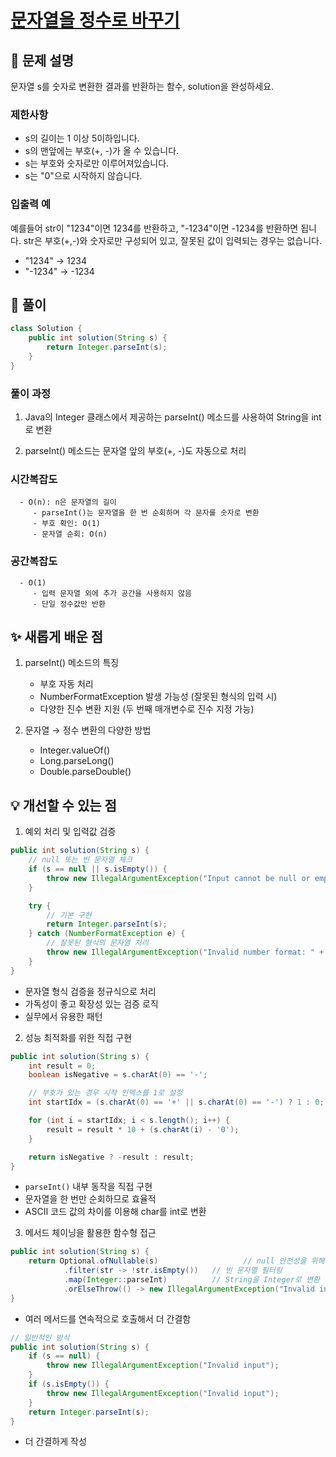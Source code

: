 # [문자열을 정수로 바꾸기](https://school.programmers.co.kr/learn/courses/30/lessons/12925)

## 📌 문제 설명
문자열 s를 숫자로 변환한 결과를 반환하는 함수, solution을 완성하세요.

### 제한사항

- s의 길이는 1 이상 5이하입니다.
- s의 맨앞에는 부호(+, -)가 올 수 있습니다.
- s는 부호와 숫자로만 이루어져있습니다.
- s는 "0"으로 시작하지 않습니다.

### 입출력 예
예를들어 str이 "1234"이면 1234를 반환하고, "-1234"이면 -1234를 반환하면 됩니다.
str은 부호(+,-)와 숫자로만 구성되어 있고, 잘못된 값이 입력되는 경우는 없습니다.
- "1234" → 1234
- "-1234" → -1234

## 🧰 풀이
```java
class Solution {
    public int solution(String s) {
        return Integer.parseInt(s);
    }
}
```
### 풀이 과정
1. Java의 Integer 클래스에서 제공하는 parseInt() 메소드를 사용하여 String을 int로 변환


2. parseInt() 메소드는 문자열 앞의 부호(+, -)도 자동으로 처리


### 시간복잡도
      - O(n): n은 문자열의 길이
         - parseInt()는 문자열을 한 번 순회하며 각 문자를 숫자로 변환
         - 부호 확인: O(1)
         - 문자열 순회: O(n)

### 공간복잡도
      - O(1)
         - 입력 문자열 외에 추가 공간을 사용하지 않음
         - 단일 정수값만 반환

## ✨ 새롭게 배운 점
1. parseInt() 메소드의 특징

    - 부호 자동 처리
    - NumberFormatException 발생 가능성 (잘못된 형식의 입력 시)
    - 다양한 진수 변환 지원 (두 번째 매개변수로 진수 지정 가능)


2. 문자열 → 정수 변환의 다양한 방법

    - Integer.valueOf()
    - Long.parseLong()
    - Double.parseDouble()


## 💡 개선할 수 있는 점
1. 예외 처리 및 입력값 검증

```java
public int solution(String s) {
    // null 또는 빈 문자열 체크
    if (s == null || s.isEmpty()) {
        throw new IllegalArgumentException("Input cannot be null or empty");
    }

    try {
        // 기본 구현
        return Integer.parseInt(s);
    } catch (NumberFormatException e) {
        // 잘못된 형식의 문자열 처리
        throw new IllegalArgumentException("Invalid number format: " + s, e);
    }
}
```
   - 문자열 형식 검증을 정규식으로 처리
   - 가독성이 좋고 확장성 있는 검증 로직
   - 실무에서 유용한 패턴


2. 성능 최적화를 위한 직접 구현

```java
public int solution(String s) {
    int result = 0;
    boolean isNegative = s.charAt(0) == '-';

    // 부호가 있는 경우 시작 인덱스를 1로 설정
    int startIdx = (s.charAt(0) == '+' || s.charAt(0) == '-') ? 1 : 0;

    for (int i = startIdx; i < s.length(); i++) {
        result = result * 10 + (s.charAt(i) - '0');
    }

    return isNegative ? -result : result;
}
```
   - `parseInt()` 내부 동작을 직접 구현
   - 문자열을 한 번만 순회하므로 효율적
   - ASCII 코드 값의 차이를 이용해 char를 int로 변환


3. 메서드 체이닝을 활용한 함수형 접근
```java
public int solution(String s) {
    return Optional.ofNullable(s)                   // null 안전성을 위해 Optional로 감싸기
            .filter(str -> !str.isEmpty())   // 빈 문자열 필터링
            .map(Integer::parseInt)          // String을 Integer로 변환
            .orElseThrow(() -> new IllegalArgumentException("Invalid input")); // 실패시 예외 발생
}
```
   - 여러 메서드를 연속적으로 호출해서 더 간결함

```java
// 일반적인 방식
public int solution(String s) {
    if (s == null) {
        throw new IllegalArgumentException("Invalid input");
    }
    if (s.isEmpty()) {
        throw new IllegalArgumentException("Invalid input");
    }
    return Integer.parseInt(s);
}
```
   - 더 간결하게 작성